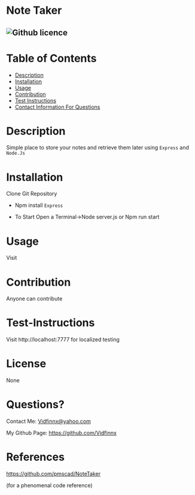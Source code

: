 # Note Taker
  ![Github licence](https://img.shields.io/badge/Vidfinnx-Awesome-brightgreen)
  ----
  # Table of Contents
  - [Description](#description)
  - [Installation](#installation)
  - [Usage](#usage)
  - [Contribution](#contribution)
  - [Test Instructions](#test-instructions)
  - [Contact Information For Questions](#Questions?)
  # Description
  Simple place to store your notes and retrieve them later using `Express` and `Node.Js`
  # Installation
  Clone Git Repository

  - Npm install `Express`

  - To Start Open a Terminal->Node server.js or Npm run start

  # Usage
  Visit
  # Contribution
  Anyone can contribute
  # Test-Instructions
  Visit http://localhost:7777 for localized testing
  # License
  None
  # Questions?
  Contact Me: Vidfinnx@yahoo.com

  My Github Page: https://github.com/Vidfinnx

  # References
  https://github.com/pmscad/NoteTaker
  
  (for a phenomenal code reference)

  
  
